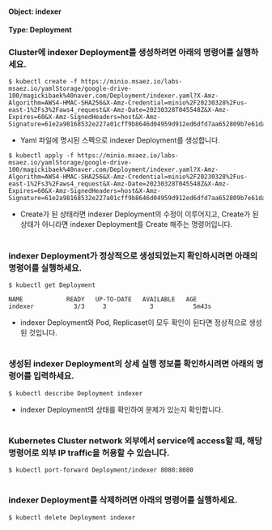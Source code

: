 
#### Object: indexer
#### Type: Deployment

### Cluster에 indexer Deployment를 생성하려면 아래의 명령어를 실행하세요.

```
$ kubectl create -f https://minio.msaez.io/labs-msaez.io/yamlStorage/google-drive-100/magickibaek%40naver.com/Deployment/indexer.yaml?X-Amz-Algorithm=AWS4-HMAC-SHA256&X-Amz-Credential=minio%2F20230328%2Fus-east-1%2Fs3%2Faws4_request&X-Amz-Date=20230328T045548Z&X-Amz-Expires=60&X-Amz-SignedHeaders=host&X-Amz-Signature=61e2a98168532e227a01cff9b8646d04959d912ed6dfd7aa652809b7e61da8ed
```
- Yaml 파일에 명시된 스펙으로 indexer Deployment를 생성합니다.

```
$ kubectl apply -f https://minio.msaez.io/labs-msaez.io/yamlStorage/google-drive-100/magickibaek%40naver.com/Deployment/indexer.yaml?X-Amz-Algorithm=AWS4-HMAC-SHA256&X-Amz-Credential=minio%2F20230328%2Fus-east-1%2Fs3%2Faws4_request&X-Amz-Date=20230328T045548Z&X-Amz-Expires=60&X-Amz-SignedHeaders=host&X-Amz-Signature=61e2a98168532e227a01cff9b8646d04959d912ed6dfd7aa652809b7e61da8ed
```
- Create가 된 상태라면 indexer Deployment의 수정이 이루어지고, Create가 된 상태가 아니라면 indexer Deployment를 Create 해주는 명령어입니다.  
#

### indexer Deployment가 정상적으로 생성되었는지 확인하시려면 아래의 명령어를 실행하세요.

```
$ kubectl get Deployment

NAME            READY   UP-TO-DATE   AVAILABLE   AGE
indexer           3/3     3            3           5m43s

```
- indexer Deployment와 Pod, Replicaset이 모두 확인이 된다면 정상적으로 생성된 것입니다.
#

### 생성된 indexer Deployment의 상세 실행 정보를 확인하시려면 아래의 명령어를 입력하세요.

```
$ kubectl describe Deployment indexer
```
- indexer Deployment의 상태를 확인하여 문제가 있는지 확인합니다. 
#

### Kubernetes Cluster network 외부에서 service에 access할 때, 해당 명령어로 외부 IP traffic을 허용할 수 있습니다.

```
$ kubectl port-forward Deployment/indexer 8080:8080
```
#

### indexer Deployment를 삭제하려면 아래의 명령어를 실행하세요.

```
$ kubectl delete Deployment indexer
```
#

